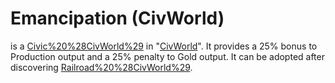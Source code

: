 # Emancipation (CivWorld)

 is a [Civic%20%28CivWorld%29](Civic) in "[CivWorld](CivWorld)". It provides a 25% bonus to Production output and a 25% penalty to Gold output. It can be adopted after discovering [Railroad%20%28CivWorld%29](Railroad).